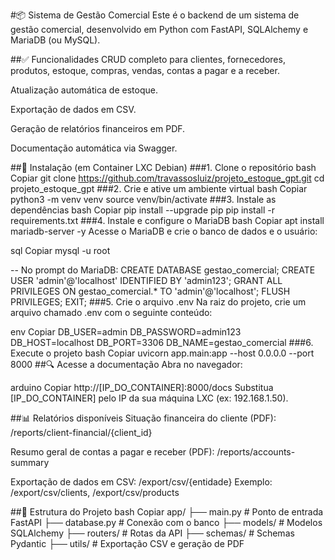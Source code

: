 #📦 Sistema de Gestão Comercial
Este é o backend de um sistema de gestão comercial, desenvolvido em Python com FastAPI, SQLAlchemy e MariaDB (ou MySQL).

##✅ Funcionalidades
CRUD completo para clientes, fornecedores, produtos, estoque, compras, vendas, contas a pagar e a receber.

Atualização automática de estoque.

Exportação de dados em CSV.

Geração de relatórios financeiros em PDF.

Documentação automática via Swagger.

##🚀 Instalação (em Container LXC Debian)
###1. Clone o repositório
bash
Copiar
git clone https://github.com/travassosluiz/projeto_estoque_gpt.git
cd projeto_estoque_gpt
###2. Crie e ative um ambiente virtual
bash
Copiar
python3 -m venv venv
source venv/bin/activate
###3. Instale as dependências
bash
Copiar
pip install --upgrade pip
pip install -r requirements.txt
###4. Instale e configure o MariaDB
bash
Copiar
apt install mariadb-server -y
Acesse o MariaDB e crie o banco de dados e o usuário:

sql
Copiar
mysql -u root

-- No prompt do MariaDB:
CREATE DATABASE gestao_comercial;
CREATE USER 'admin'@'localhost' IDENTIFIED BY 'admin123';
GRANT ALL PRIVILEGES ON gestao_comercial.* TO 'admin'@'localhost';
FLUSH PRIVILEGES;
EXIT;
###5. Crie o arquivo .env
Na raiz do projeto, crie um arquivo chamado .env com o seguinte conteúdo:

env
Copiar
DB_USER=admin
DB_PASSWORD=admin123
DB_HOST=localhost
DB_PORT=3306
DB_NAME=gestao_comercial
###6. Execute o projeto
bash
Copiar
uvicorn app.main:app --host 0.0.0.0 --port 8000
##🔍 Acesse a documentação
Abra no navegador:

arduino
Copiar
http://[IP_DO_CONTAINER]:8000/docs
Substitua [IP_DO_CONTAINER] pelo IP da sua máquina LXC (ex: 192.168.1.50).

##📊 Relatórios disponíveis
Situação financeira do cliente (PDF):
/reports/client-financial/{client_id}

Resumo geral de contas a pagar e receber (PDF):
/reports/accounts-summary

Exportação de dados em CSV:
/export/csv/{entidade}
Exemplo: /export/csv/clients, /export/csv/products

##📁 Estrutura do Projeto
bash
Copiar
app/
├── main.py                # Ponto de entrada FastAPI
├── database.py            # Conexão com o banco
├── models/                # Modelos SQLAlchemy
├── routers/               # Rotas da API
├── schemas/               # Schemas Pydantic
├── utils/                 # Exportação CSV e geração de PDF
